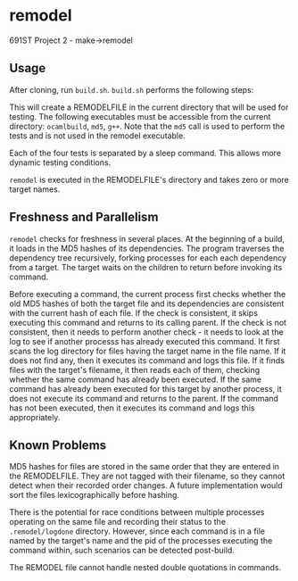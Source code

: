 remodel
=======

691ST  Project 2 - make->remodel

Usage
----
After cloning, run `build.sh`. 	`build.sh` performs the following steps:

This will create a REMODELFILE in the current directory that will be used for testing. The following executables must be accessible from the current directory: `ocamlbuild`, `md5`, `g++`. Note that the `md5` call is used to perform the tests and is not used in the remodel executable.

Each of the four tests is separated by a sleep command. This allows more dynamic testing conditions. 

`remodel` is executed in the REMODELFILE's directory and takes zero or more target names.

Freshness and Parallelism
----
`remodel` checks for freshness in several places. At the beginning of a build, it loads in the MD5 hashes of its dependencies. The program traverses the dependency tree recursively, forking processes for each each dependency from a target. The target waits on the children to return before invoking its command.

Before executing a command, the current process first checks whether the old MD5 hashes of both the target file and its dependencies are consistent with the current hash of each file. If the check is consistent, it skips executing this command and returns to its calling parent. If the check is not consistent, then it needs to perform another check - it needs to look at the log to see if another processs has already executed this command. It first scans the log directory for files having the target name in the file name. If it does not find any, then it executes its command and logs this file. If it finds files with the target's filename, it then reads each of them, checking whether the same command has already been executed. If the same command has already been executed for this target by another process, it does not execute its command and returns to the parent. If the command has not been executed, then it executes its command and logs this appropriately.

Known Problems
----
MD5 hashes for files are stored in the same order that they are entered in the REMODELFILE. They are not tagged with their filename, so they cannot detect when their recorded order changes. A future implementation would sort the files lexicographically before hashing. 

There is the potential for race conditions between multiple processes operating on the same file and recording their status to the `.remodel/logdone` directory. However, since each command is in a file named by the target's name and the pid of the processes executing the command within, such scenarios can be detected post-build.

The REMODEL file cannot handle nested double quotations in commands.